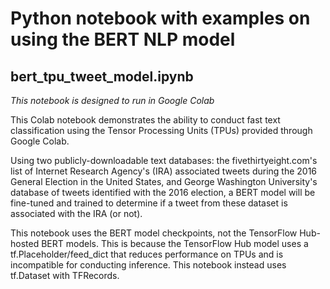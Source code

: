 #  Python notebook with examples on using the BERT NLP model

## bert_tpu_tweet_model.ipynb
*This notebook is designed to run in Google Colab*

This Colab notebook demonstrates the ability to conduct fast text classification using the Tensor Processing Units (TPUs) provided through Google Colab.

Using two publicly-downloadable text databases: the fivethirtyeight.com's list of Internet Research Agency's (IRA) associated tweets during the 2016 General Election in the United States, and George Washington University's database of tweets identified with the 2016 election, a BERT model will be fine-tuned and trained to determine if a tweet from these dataset is associated with the IRA (or not).

This notebook uses the BERT model checkpoints, not the TensorFlow Hub-hosted BERT models. This is because the TensorFlow Hub model uses a tf.Placeholder/feed_dict that reduces performance on TPUs and is incompatible for conducting inference. This notebook instead uses tf.Dataset with TFRecords.
